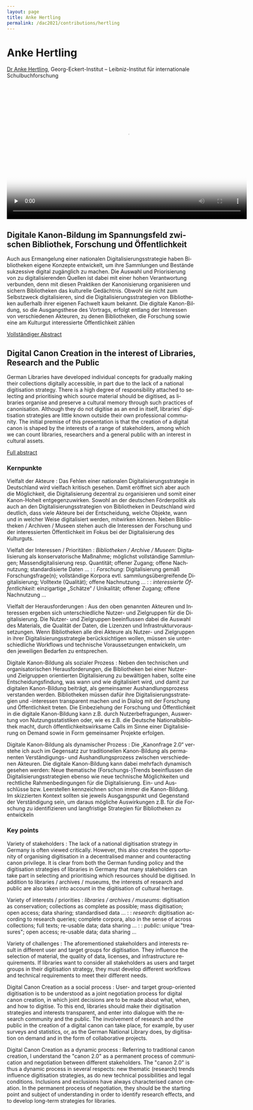 ```yaml
---
layout: page
title: Anke Hertling
permalink: /dac2021/contributions/hertling
---
```


# Anke Hertling

[Dr Anke Hertling](http://www.gei.de/en/mitarbeiter/anke-hertling.html), Georg-Eckert-Institut – Leibniz-Institut für internationale Schulbuchforschung

<video class="video-js" controls preload="none" width="640" height="360" poster="images/Hertling.png" data-setup="{}" style="margin:0 auto;">
  <source src="https://media.room3b.eu/dac_21/Hertling.webm" type="video/webm" />
  <source src="https://media.room3b.eu/dac_21/Hertling.mp4" type="video/mp4" />
  <p class="vjs-no-js">To view this video please enable JavaScript, and consider upgrading to a web browser that
    <a href="https://videojs.com/html5-video-support/" target="_blank">supports HTML5 video</a>
  </p>
</video>

<div class="language-container">
<section lang="de" markdown="1">

## Digitale Kanon-Bildung im Spannungsfeld zwischen Bibliothek, Forschung und Öffentlichkeit

Auch aus Ermangelung einer nationalen Digitalisierungsstrategie haben Bibliotheken eigene Konzepte entwickelt, um ihre Sammlungen und Bestände sukzessive digital zugänglich zu machen. Die Auswahl und Priorisierung von zu digitalisierenden Quellen ist dabei mit einer hohen Verantwortung verbunden, denn mit diesen Praktiken der Kanonisierung organisieren und sichern Bibliotheken das kulturelle Gedächtnis. Obwohl sie nicht zum Selbstzweck digitalisieren, sind die Digitalisierungsstrategien von Bibliotheken außerhalb ihrer eigenen Fachwelt kaum bekannt. Die digitale Kanon-Bildung, so die Ausgangsthese des Vortrags, erfolgt entlang der Interessen von verschiedenen Akteuren, zu denen Bibliotheken, die Forschung sowie eine am Kulturgut interessierte Öffentlichkeit zählen

[Vollständiger Abstract](Hertling_de.pdf)

</section>
<section lang="en" markdown="1">

## Digital Canon Creation in the interest of Libraries, Research and the Public

German Libraries have developed individual concepts for gradually making their collections digitally accessible, in part due to the lack of a national digitisation strategy. There is a high degree of responsibility attached to selecting and prioritising which source material should be digitised, as libraries organise and preserve a cultural memory through such practices of canonisation. Although they do not digitise as an end in itself, libraries' digitisation strategies are little known outside their own professional community. The initial premise of this presentation is that the creation of a digital canon is shaped by the interests of a range of stakeholders, among which we can count libraries, researchers and a general public with an interest in cultural assets.

[Full abstract](Hertling_en.pdf)

</section>
</div>

<div class="language-container">
<section lang="de" markdown="1">

### Kernpunkte

Vielfalt der Akteure
: Das Fehlen einer nationalen Digitalisierungsstrategie in Deutschland wird vielfach kritisch gesehen. Damit eröffnet sich aber auch die Möglichkeit, die Digitalisierung dezentral zu organisieren und somit einer Kanon-Hoheit entgegenzuwirken. Sowohl an der deutschen Förderpolitik als auch an den Digitalisierungsstrategien von Bibliotheken in Deutschland wird deutlich, dass viele Akteure bei der Entscheidung, welche Objekte, wann und in welcher Weise digitalisiert werden, mitwirken können. Neben Bibliotheken / Archiven / Museen stehen auch die Interessen der Forschung und der interessierten Öffentlichkeit im Fokus bei der Digitalisierung des Kulturguts.

Vielfalt der Interessen / Prioritäten
: *Bibliotheken / Archive / Museen*: Digitalisierung als konservatorische Maßnahme; möglichst vollständige Sammlungen; Massendigitalisierung resp. Quantität; offener Zugang; offene Nachnutzung; standardisierte Daten …
:
: *Forschung*: Digitalisierung gemäß Forschungsfrage(n); vollständige Korpora evtl. sammlungsübergreifende Digitalisierung; Volltexte (Qualität); offene Nachnutzung …
:
: *interessierte Öffentlichkeit*: einzigartige „Schätze“ / Unikalität; offener Zugang; offene Nachnutzung …

Vielfalt der Herausforderungen
: Aus den oben genannten Akteuren und Interessen ergeben sich unterschiedliche Nutzer- und Zielgruppen für die Digitalisierung. Die Nutzer- und Zielgruppen beeinflussen dabei die Auswahl des Materials, die Qualität der Daten, die Lizenzen und Infrastrukturvoraussetzungen. Wenn Bibliotheken alle drei Akteure als Nutzer- und Zielgruppen in ihrer Digitalisierungsstrategie berücksichtigen wollen, müssen sie unterschiedliche Workflows und technische Voraussetzungen entwickeln, um den jeweiligen Bedarfen zu entsprechen.

Digitale Kanon-Bildung als sozialer Prozess
: Neben den technischen und organisatorischen Herausforderungen, die Bibliotheken bei einer Nutzer- und Zielgruppen orientierten Digitalisierung zu bewältigen haben, sollte eine Entscheidungsfindung, was wann und wie digitalisiert wird, und damit zur digitalen Kanon-Bildung beiträgt, als gemeinsamer Aushandlungsprozess verstanden werden. Bibliotheken müssen dafür ihre Digitalisierungsstrategien und -interessen transparent machen und in Dialog mit der Forschung und Öffentlichkeit treten. Die Einbeziehung der Forschung und Öffentlichkeit in die digitale Kanon-Bildung kann z.B. durch Nutzerbefragungen, Auswertung von Nutzungsstatistiken oder, wie es z.B. die Deutsche Nationalbibliothek macht, durch öffentlichkeitswirksame Calls im Sinne einer Digitalisierung on Demand sowie in Form gemeinsamer Projekte erfolgen.

Digitale Kanon-Bildung als dynamischer Prozess
: Die „Kanonfrage 2.0“ verstehe ich auch im Gegensatz zur traditionellen Kanon-Bildung als permanenten Verständigungs- und Aushandlungsprozess zwischen verschiedenen Akteuren. Die digitale Kanon-Bildung kann dabei mehrfach dynamisch gesehen werden: Neue thematische (Forschungs-)Trends beeinflussen die Digitalisierungsstrategien ebenso wie neue technische Möglichkeiten und rechtliche Rahmenbedingungen für die Digitalisierung. Ein- und Ausschlüsse bzw. Leerstellen kennzeichnen schon immer die Kanon-Bildung. Im skizzierten Kontext sollten sie jeweils Ausgangspunkt und Gegenstand der Verständigung sein, um daraus mögliche Auswirkungen z.B. für die Forschung zu identifizieren und langfristige Strategien für Bibliotheken zu entwickeln

</section>
<section lang="en" markdown="1">

### Key points

Variety of stakeholders
: The lack of a national digitisation strategy in Germany is often viewed critically. However, this also creates the opportunity of organising digitisation in a decentralised manner and counteracting canon privilege. It is clear from both the German funding policy and the digitisation strategies of libraries in Germany that many stakeholders can take part in selecting and prioritising which resources should be digitised. In addition to libraries / archives / museums, the interests of research and public are also taken into account in the digitisation of cultural heritage.

Variety of interests / priorities
: *libraries / archives / museums*: digitisation as conservation; collections as complete as possible; mass digitisation; open access; data sharing; standardised data …
:
: *research*: digitisation according to research queries; complete corpora, also in the sense of across collections; full texts; re-usable data; data sharing …
:
: *public*: unique "treasures"; open access; re-usable data; data sharing …

Variety of challenges
: The aforementioned stakeholders and interests result in different user and target groups for digitisation. They influence the selection of material, the quality of data, licenses, and infrastructure requirements. If libraries want to consider all stakeholders as users and target groups in their digitisation strategy, they must develop different workflows and technical requirements to meet their different needs.

Digital Canon Creation as a social process
: User- and target group-oriented digitisation is to be understood as a joint negotiation process for digital canon creation, in which joint decisions are to be made about what, when, and how to digitise. To this end, libraries should make their digitisation strategies and interests transparent, and enter into dialogue with the research community and the public. The involvement of research and the public in the creation of a digital canon can take place, for example, by user surveys and statistics, or, as the German National Library does, by digitisation on demand and in the form of collaborative projects.

Digital Canon Creation as a dynamic process
: Referring to traditional canon creation, I understand the "canon 2.0" as a permanent process of communication and negotiation between different stakeholders. The "canon 2.0" is thus a dynamic process in several respects: new thematic (research) trends influence digitisation strategies, as do new technical possibilities and legal conditions. Inclusions and exclusions have always characterised canon creation. In the permanent process of negotiation, they should be the starting point and subject of understanding in order to identify research effects, and to develop long-term strategies for libraries.

</section>
</div>
